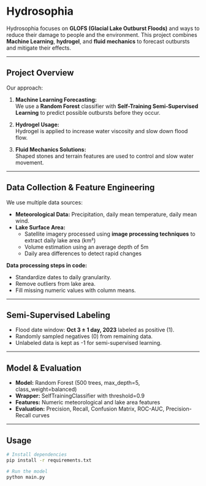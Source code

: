 # Hydrosophia

Hydrosophia focuses on **GLOFS (Glacial Lake Outburst Floods)** and ways to reduce their damage to people and the environment. This project combines **Machine Learning**, **hydrogel**, and **fluid mechanics** to forecast outbursts and mitigate their effects.

---

## Project Overview

Our approach:

1. **Machine Learning Forecasting:**  
   We use a **Random Forest** classifier with **Self-Training Semi-Supervised Learning** to predict possible outbursts before they occur.

2. **Hydrogel Usage:**  
   Hydrogel is applied to increase water viscosity and slow down flood flow.

3. **Fluid Mechanics Solutions:**  
   Shaped stones and terrain features are used to control and slow water movement.

---

## Data Collection & Feature Engineering

We use multiple data sources:

- **Meteorological Data:** Precipitation, daily mean temperature, daily mean wind.  
- **Lake Surface Area:**  
  - Satellite imagery processed using **image processing techniques** to extract daily lake area (km²)  
  - Volume estimation using an average depth of 5m  
  - Daily area differences to detect rapid changes  

**Data processing steps in code:**

- Standardize dates to daily granularity.  
- Remove outliers from lake area.  
- Fill missing numeric values with column means.

---

## Semi-Supervised Labeling

- Flood date window: **Oct 3 ± 1 day, 2023** labeled as positive (1).  
- Randomly sampled negatives (0) from remaining data.  
- Unlabeled data is kept as -1 for semi-supervised learning.

---

## Model & Evaluation

- **Model:** Random Forest (500 trees, max_depth=5, class_weight=balanced)  
- **Wrapper:** SelfTrainingClassifier with threshold=0.9  
- **Features:** Numeric meteorological and lake area features  
- **Evaluation:** Precision, Recall, Confusion Matrix, ROC-AUC, Precision-Recall curves

---

## Usage

```bash
# Install dependencies
pip install -r requirements.txt

# Run the model
python main.py
